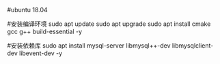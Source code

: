 #ubuntu 18.04

#安装编译环境
sudo apt update
sudo apt upgrade
sudo apt install cmake gcc g++ build-essential -y

#安装依赖库
sudo apt install mysql-server libmysql++-dev libmysqlclient-dev libevent-dev -y